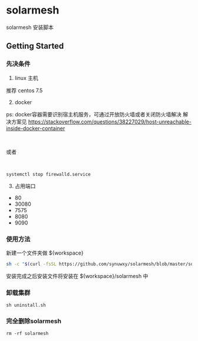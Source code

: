 # solarmesh
solarmesh 安装脚本

## Getting Started

### 先决条件

1. linux 主机

推荐 centos 7.5

2. docker

ps: docker容器需要识别宿主机服务，可通过开放防火墙或者关闭防火墙解决
解决方案见
https://stackoverflow.com/questions/38227029/host-unreachable-inside-docker-container

<br/>

或者

<br/>

```
systemctl stop firewalld.service
```

3. 占用端口

* 80
* 30080
* 7575
* 8080
* 9090

### 使用方法

新建一个文件夹做 ${workspace}

```bash
sh -c "$(curl -fsSL https://github.com/synuwxy/solarmesh/blob/master/solarmesh.sh)"
```

安装完成之后安装文件将安装在 ${workspace}/solarmesh 中

### 卸载集群

```
sh uninstall.sh
```

### 完全删除solarmesh

```
rm -rf solarmesh
```